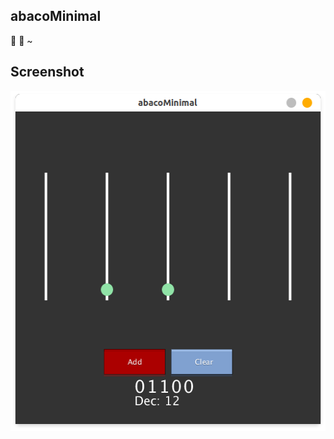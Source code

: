 ## abacoMinimal

:spaghetti: :spaghetti:
~                                                                               
## Screenshot

 <img
       src="https://raw.githubusercontent.com/v0lp3/abacoMinimal/master/screenshot.png"
       alt="abacoMinimal"
       width="516"
       height="544"  
 /> 

